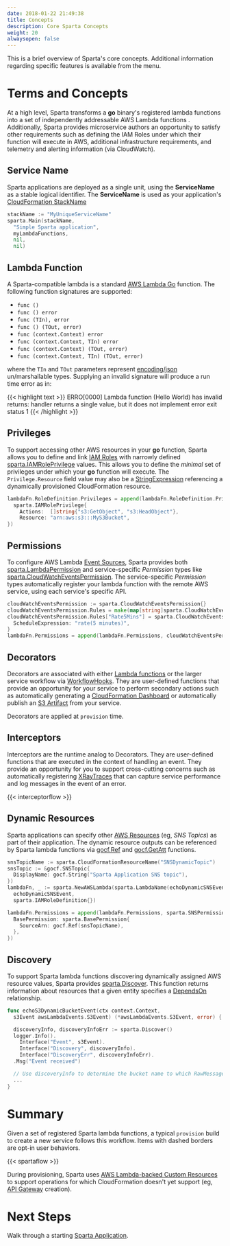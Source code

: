 ```yaml
---
date: 2018-01-22 21:49:38
title: Concepts
description: Core Sparta Concepts
weight: 20
alwaysopen: false
---
```


This is a brief overview of Sparta's core concepts. Additional information regarding specific features is available from the menu.

# Terms and Concepts

At a high level, Sparta transforms a **go** binary's registered lambda functions into a set of independently addressable AWS Lambda functions . Additionally, Sparta provides microservice authors an opportunity to satisfy other requirements such as defining the IAM Roles under which their function will execute in AWS, additional infrastructure requirements, and telemetry and alerting information (via CloudWatch).

## Service Name

Sparta applications are deployed as a single unit, using the **ServiceName** as a stable logical identifier. The **ServiceName** is used as your application's [CloudFormation StackName](http://docs.aws.amazon.com/AWSCloudFormation/latest/UserGuide/pseudo-parameter-reference.html)

```go
stackName := "MyUniqueServiceName"
sparta.Main(stackName,
  "Simple Sparta application",
  myLambdaFunctions,
  nil,
  nil)
```

## Lambda Function

A Sparta-compatible lambda is a standard [AWS Lambda Go](https://docs.aws.amazon.com/lambda/latest/dg/go-programming-model-handler-types.html) function. The following function signatures are supported:

- `func ()`
- `func () error`
- `func (TIn), error`
- `func () (TOut, error)`
- `func (context.Context) error`
- `func (context.Context, TIn) error`
- `func (context.Context) (TOut, error)`
- `func (context.Context, TIn) (TOut, error)`

where the `TIn` and `TOut` parameters represent [encoding/json](https://golang.org/pkg/encoding/json) un/marshallable types. Supplying an invalid signature will produce a run time error as in:

{{< highlight text >}}
ERRO[0000] Lambda function (Hello World) has invalid returns: handler
returns a single value, but it does not implement error exit status 1
{{< /highlight >}}

## Privileges

To support accessing other AWS resources in your **go** function, Sparta allows you to define and link [IAM Roles](http://docs.aws.amazon.com/IAM/latest/UserGuide/id_roles.html) with narrowly defined [sparta.IAMRolePrivilege](https://godoc.org/github.com/mweagle/Sparta#IAMRolePrivilege) values. This allows you to define the _minimal_ set of privileges under which your **go** function will execute. The `Privilege.Resource` field value may also be a [StringExpression](https://godoc.org/github.com/mweagle/go-cloudformation#StringExpr) referencing a dynamically provisioned CloudFormation resource.

```go
lambdaFn.RoleDefinition.Privileges = append(lambdaFn.RoleDefinition.Privileges,
  sparta.IAMRolePrivilege{
    Actions:  []string{"s3:GetObject", "s3:HeadObject"},
    Resource: "arn:aws:s3:::MyS3Bucket",
})
```

## Permissions

To configure AWS Lambda [Event Sources](http://docs.aws.amazon.com/lambda/latest/dg/intro-core-components.html), Sparta provides both [sparta.LambdaPermission](https://godoc.org/github.com/mweagle/Sparta#LambdaPermission) and service-specific _Permission_ types like [sparta.CloudWatchEventsPermission](https://godoc.org/github.com/mweagle/Sparta#CloudWatchEventsPermission). The service-specific _Permission_ types automatically register your lambda function with the remote AWS service, using each service's specific API.

```go
cloudWatchEventsPermission := sparta.CloudWatchEventsPermission{}
cloudWatchEventsPermission.Rules = make(map[string]sparta.CloudWatchEventsRule, 0)
cloudWatchEventsPermission.Rules["Rate5Mins"] = sparta.CloudWatchEventsRule{
  ScheduleExpression: "rate(5 minutes)",
}
lambdaFn.Permissions = append(lambdaFn.Permissions, cloudWatchEventsPermission)
```

## Decorators

Decorators are associated with either [Lambda functions](https://godoc.org/github.com/mweagle/Sparta#TemplateDecoratorHandler) or
the larger service workflow via [WorkflowHooks](https://godoc.org/github.com/mweagle/Sparta#WorkflowHooks). They are user-defined
functions that provide an opportunity for your service to perform secondary actions such as automatically generating a
[CloudFormation Dashboard](https://godoc.org/github.com/mweagle/Sparta/decorator#DashboardDecorator) or automatically publish
an [S3 Artifact](https://godoc.org/github.com/mweagle/Sparta/decorator#S3ArtifactPublisherDecorator) from your service.

Decorators are applied at `provision` time.

## Interceptors

Interceptors are the runtime analog to Decorators. They are user-defined functions that are executed in the
context of handling an event. They provide an opportunity for you to support cross-cutting concerns such as automatically
registering [XRayTraces](https://godoc.org/github.com/mweagle/Sparta/interceptor#RegisterXRayInterceptor) that can capture
service performance and log messages in the event of an error.

{{< interceptorflow >}}

## Dynamic Resources

Sparta applications can specify other [AWS Resources](http://docs.aws.amazon.com/AWSCloudFormation/latest/UserGuide/aws-template-resource-type-ref.html) (eg, _SNS Topics_) as part of their application. The dynamic resource outputs can be referenced by Sparta lambda functions via [gocf.Ref](https://godoc.org/github.com/mweagle/go-cloudformation#Ref) and [gocf.GetAtt](https://godoc.org/github.com/mweagle/go-cloudformation#GetAtt) functions.

```go
snsTopicName := sparta.CloudFormationResourceName("SNSDynamicTopic")
snsTopic := &gocf.SNSTopic{
  DisplayName: gocf.String("Sparta Application SNS topic"),
})
lambdaFn, _ := sparta.NewAWSLambda(sparta.LambdaName(echoDynamicSNSEvent),
  echoDynamicSNSEvent,
  sparta.IAMRoleDefinition{})

lambdaFn.Permissions = append(lambdaFn.Permissions, sparta.SNSPermission{
  BasePermission: sparta.BasePermission{
    SourceArn: gocf.Ref(snsTopicName),
  },
})
```

## Discovery

To support Sparta lambda functions discovering dynamically assigned AWS resource values, Sparta provides [sparta.Discover](https://godoc.org/github.com/mweagle/Sparta#Discover). This function returns information about resources that a given
entity specifies a [DependsOn](https://docs.aws.amazon.com/AWSCloudFormation/latest/UserGuide/aws-attribute-dependson.html) relationship.

```go
func echoS3DynamicBucketEvent(ctx context.Context,
  s3Event awsLambdaEvents.S3Event) (*awsLambdaEvents.S3Event, error) {

  discoveryInfo, discoveryInfoErr := sparta.Discover()
  logger.Info().
    Interface("Event", s3Event).
    Interface("Discovery", discoveryInfo).
    Interface("DiscoveryErr", discoveryInfoErr).
  .Msg("Event received")

  // Use discoveryInfo to determine the bucket name to which RawMessage should be stored
  ...
}
```

# Summary

Given a set of registered Sparta lambda functions, a typical `provision` build to create a new service follows this workflow. Items with dashed borders are opt-in user behaviors.

{{< spartaflow >}}

During provisioning, Sparta uses [AWS Lambda-backed Custom Resources](http://docs.aws.amazon.com/AWSCloudFormation/latest/UserGuide/template-custom-resources-lambda.html) to support operations for which CloudFormation doesn't yet support (eg, [API Gateway](https://aws.amazon.com/api-gateway/) creation).

# Next Steps

Walk through a starting [Sparta Application](/sample_service/).
